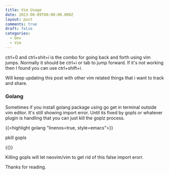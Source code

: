 ```yaml
---
title: Vim Usage
date: 2023-06-09T00:00:00.000Z
layout: post
comments: true
draft: false
categories:
  - Dev
  - Vim
---
```


ctrl+0 and ctrl+shit+i is the combo for going back and forth using vim jumps. Normally it should be ctrl+i or tab to jump forward. If it's not working then I found you can use ctrl+shift+i.

Will keep updating this post with other vim related things that i want to track and share.

### Golang

Sometimes if you install golang package using go get in terminal outside vim editor. It's still showing import error. Until its fixed by gopls or
whatever plugin is handling that you can just kill the goplz process.

{{<highlight golang  "linenos=true, style=emacs">}}

  pkill gopls

{{</highlight >}}

Killing gopls will let neovim/vim to get rid of this false import erorr.

Thanks for reading.
